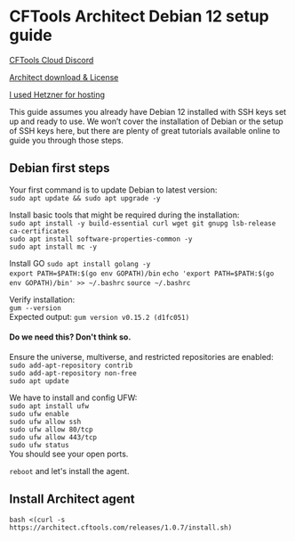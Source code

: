 # CFTools Architect Debian 12 setup guide

[CFTools Cloud Discord](https://discord.com/invite/k7Zdw6cXSH)

[Architect download & License](https://discord.com/channels/373098389174484992/1312066884467953775)

[I used Hetzner for hosting](https://www.hetzner.com/)

This guide assumes you already have Debian 12 installed
with SSH keys set up and ready to use. We won’t cover
the installation of Debian or the setup of SSH keys here,
but there are plenty of great tutorials available online
to guide you through those steps.


## Debian first steps

Your first command is to update Debian to latest version:\
`sudo apt update && sudo apt upgrade -y`

Install basic tools that might be required during the installation:\
`sudo apt install -y build-essential curl wget git gnupg lsb-release ca-certificates`\
`sudo apt install software-properties-common -y`\
`sudo apt install mc -y`

Install GO
`sudo apt install golang -y`\
`export PATH=$PATH:$(go env GOPATH)/bin`
`echo 'export PATH=$PATH:$(go env GOPATH)/bin' >> ~/.bashrc`
`source ~/.bashrc`

Verify installation:\
`gum --version`\
Expected output: `gum version v0.15.2 (d1fc051)`

#### Do we need this? Don't think so.
Ensure the universe, multiverse, and restricted repositories are enabled:\
`sudo add-apt-repository contrib`\
`sudo add-apt-repository non-free`\
`sudo apt update`

We have to install and config UFW:\
`sudo apt install ufw`\
`sudo ufw enable`\
`sudo ufw allow ssh`\
`sudo ufw allow 80/tcp`\
`sudo ufw allow 443/tcp`\
`sudo ufw status`\
You should see your open ports. 

`reboot` and let's install the agent.


## Install Architect agent

`bash <(curl -s https://architect.cftools.com/releases/1.0.7/install.sh)`

